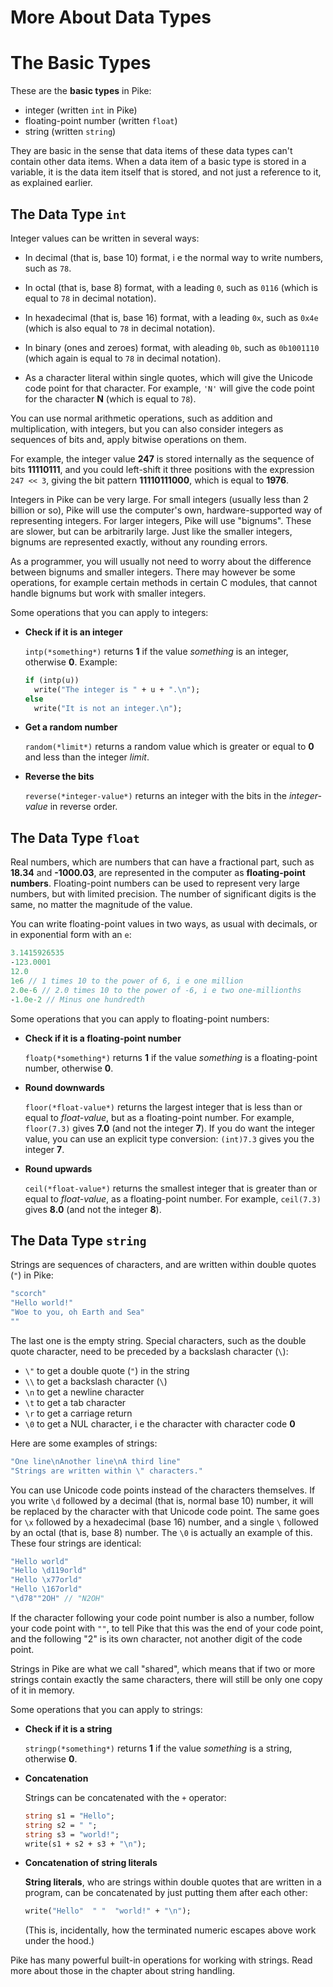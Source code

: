 # More About Data Types

# The Basic Types

These are the **basic types** in Pike:

* integer (written `int` in Pike)
* floating-point number (written `float`)
* string (written `string`)

They are basic in the sense that
data items of these data types
can't contain other data items.
When a data item of a basic type is stored in a variable,
it is the data item itself that is stored,
and not just a reference to it,
as explained earlier.

## The Data Type `int`

Integer values can be written in several ways:

* In decimal (that is, base 10) format,
  i e the normal way to write numbers,
  such as `78`.

* In octal (that is, base 8) format,
  with a leading `0`, such as `0116`
  (which is equal to `78` in decimal notation).

* In hexadecimal (that is, base 16) format,
  with a leading `0x`, such as `0x4e`
  (which is also equal to `78` in decimal notation).

* In binary (ones and zeroes) format,
  with aleading `0b`, such as `0b1001110`
  (which again is equal to `78` in decimal notation).

* As a character literal within single quotes,
  which will give the Unicode code point for that character.
  For example,
  `'N'` will give the code point for the character **N**
  (which is equal to `78`).

You can use normal arithmetic operations,
such as addition and multiplication, with integers,
but you can also consider integers
as sequences of bits and,
apply bitwise operations on them.

For example,
the integer value **247**
is stored internally
as the sequence of bits **11110111**,
and you could left-shift it three positions
with the expression `247 << 3`,
giving the bit pattern **11110111000**,
which is equal to **1976**.

Integers in Pike can be very large.
For small integers
(usually less than 2 billion or so),
Pike will use the computer's own,
hardware-supported way of representing integers.
For larger integers,
Pike will use "bignums".
These are slower,
but can be arbitrarily large.
Just like the smaller integers,
bignums are represented exactly,
without any rounding errors.

As a programmer,
you will usually not need to worry
about the difference between bignums and smaller integers.
There may however be some operations,
for example certain methods in certain C modules,
that cannot handle bignums but work with smaller integers.

Some operations that you can apply to integers:

* **Check if it is an integer**

  `intp(*something*)` returns **1**
  if the value *something* is an integer,
  otherwise **0**.
  Example:

    ```pike
    if (intp(u))
      write("The integer is " + u + ".\n");
    else
      write("It is not an integer.\n");
    ```

* **Get a random number**

  `random(*limit*)` returns a random value
  which is greater or equal to **0**
  and less than the integer *limit*.

* **Reverse the bits**

  `reverse(*integer-value*)` returns an integer
   with the bits in the *integer-value*
   in reverse order.

## The Data Type `float`

Real numbers,
which are numbers that can have a fractional part,
such as **18.34** and **-1000.03**,
are represented in the computer as **floating-point numbers**.
Floating-point numbers can be used
to represent very large numbers,
but with limited precision.
The number of significant digits is the same,
no matter the magnitude of the value.

You can write floating-point values in two ways,
as usual with decimals,
or in exponential form with an `e`:

```pike
3.1415926535
-123.0001
12.0
1e6 // 1 times 10 to the power of 6, i e one million
2.0e-6 // 2.0 times 10 to the power of -6, i e two one-millionths
-1.0e-2 // Minus one hundredth
```

Some operations that you can apply to floating-point numbers:

* **Check if it is a floating-point number**

  `floatp(*something*)` returns **1**
  if the value *something* is a floating-point number,
  otherwise **0**.

* **Round downwards**

  `floor(*float-value*)` returns the largest integer
  that is less than or equal to *float-value*,
  but as a floating-point number.
  For example,
  `floor(7.3)` gives **7.0**
  (and not the integer **7**).
  If you do want the integer value,
  you can use an explicit type conversion:
  `(int)7.3` gives you the integer **7**.

* **Round upwards**

  `ceil(*float-value*)` returns the smallest integer
  that is greater than or equal to *float-value*,
  as a floating-point number.
  For example,
  `ceil(7.3)` gives **8.0**
  (and not the integer **8**).

## The Data Type `string`

Strings are sequences of characters,
and are written within double
quotes (`"`) in Pike:

```pike
"scorch"
"Hello world!"
"Woe to you, oh Earth and Sea"
""
```

The last one is the empty string.
Special characters,
such as the double quote character,
need to be preceded by a backslash character (`\`):

* `\"` to get a double quote (`"`) in the string
* `\\` to get a backslash character (`\`)
* `\n` to get a newline character
* `\t` to get a tab character
* `\r` to get a carriage return
* `\0` to get a NUL character,
  i e the character with character code **0**

Here are some examples of strings:

```pike
"One line\nAnother line\nA third line"
"Strings are written within \" characters."
```

You can use Unicode code points
instead of the characters themselves.
If you write `\d` followed by a decimal
(that is, normal base 10) number,
it will be replaced by the character
with that Unicode code point.
The same goes for `\x` followed by a hexadecimal
(base 16) number,
and a single `\` followed by an octal
(that is, base 8) number.
The `\0` is actually an example of this.
These four strings are identical:

```pike
"Hello world"
"Hello \d119orld"
"Hello \x77orld"
"Hello \167orld"
"\d78""2OH" // "N2OH"
```

If the character following your code point number is also a number,
follow your code point with `""`,
to tell Pike that this was the end of your code point,
and the following "2" is its own character,
not another digit of the code point.

Strings in Pike are what we call "shared",
which means that if two or more strings
contain exactly the same characters,
there will still be only one copy of it in memory.

Some operations that you can apply to strings:

* **Check if it is a string**

  `stringp(*something*)` returns **1**
  if the value *something* is a string,
  otherwise **0**.

* **Concatenation**

  Strings can be concatenated with the `+` operator:

  ```pike
  string s1 = "Hello";
  string s2 = " ";
  string s3 = "world!";
  write(s1 + s2 + s3 + "\n");
  ```

* **Concatenation of string literals**

  **String literals**,
  who are strings within double quotes
  that are written in a program,
  can be concatenated by just putting them after each other:

  ```pike
  write("Hello"  " "  "world!" + "\n");
  ```

  (This is, incidentally,
  how the terminated numeric escapes above
  work under the hood.)

Pike has many powerful built-in operations
for working with strings.
Read more about those
in the chapter about string handling.
